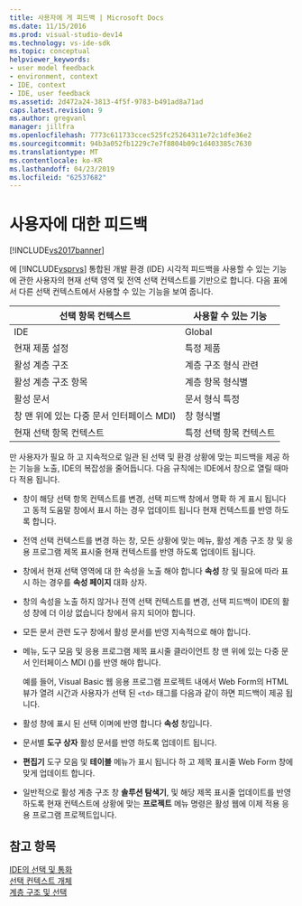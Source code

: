 ```yaml
---
title: 사용자에 게 피드백 | Microsoft Docs
ms.date: 11/15/2016
ms.prod: visual-studio-dev14
ms.technology: vs-ide-sdk
ms.topic: conceptual
helpviewer_keywords:
- user model feedback
- environment, context
- IDE, context
- IDE, user feedback
ms.assetid: 2d472a24-3813-4f5f-9783-b491ad8a71ad
caps.latest.revision: 9
ms.author: gregvanl
manager: jillfra
ms.openlocfilehash: 7773c611733ccec525fc25264311e72c1dfe36e2
ms.sourcegitcommit: 94b3a052fb1229c7e7f8804b09c1d403385c7630
ms.translationtype: MT
ms.contentlocale: ko-KR
ms.lasthandoff: 04/23/2019
ms.locfileid: "62537682"
---
```

# <a name="feedback-to-the-user"></a>사용자에 대한 피드백
[!INCLUDE[vs2017banner](../../includes/vs2017banner.md)]

에 [!INCLUDE[vsprvs](../../includes/vsprvs-md.md)] 통합된 개발 환경 (IDE) 시각적 피드백을 사용할 수 있는 기능에 관한 사용자의 현재 선택 영역 및 전역 선택 컨텍스트를 기반으로 합니다. 다음 표에서 다른 선택 컨텍스트에서 사용할 수 있는 기능을 보여 줍니다.  
  
|선택 항목 컨텍스트|사용할 수 있는 기능|  
|-----------------------|-----------------------------|  
|IDE|Global|  
|현재 제품 설정|특정 제품|  
|활성 계층 구조|계층 구조 형식 관련|  
|활성 계층 구조 항목|계층 항목 형식별|  
|활성 문서|문서 형식 특정|  
|창 맨 위에 있는 다중 문서 인터페이스 MDI)|창 형식별|  
|현재 선택 항목 컨텍스트|특정 선택 항목 컨텍스트|  
  
 만 사용자가 필요 하 고 지속적으로 일관 된 선택 및 환경 상황에 맞는 피드백을 제공 하는 기능을 노출, IDE의 복잡성을 줄어듭니다. 다음 규칙에는 IDE에서 창으로 열릴 때마다 적용 됩니다.  
  
- 창이 해당 선택 항목 컨텍스트를 변경, 선택 피드백 창에서 명확 하 게 표시 됩니다 고 동적 도움말 창에서 표시 하는 경우 업데이트 됩니다 현재 컨텍스트를 반영 하도록 합니다.  
  
- 전역 선택 컨텍스트를 변경 하는 창, 모든 상황에 맞는 메뉴, 활성 계층 구조 창 및 응용 프로그램 제목 표시줄 현재 컨텍스트를 반영 하도록 업데이트 됩니다.  
  
- 창에서 현재 선택 영역에 대 한 속성을 노출 해야 합니다 **속성** 창 및 필요에 따라 표시 하는 경우를 **속성 페이지** 대화 상자.  
  
- 창의 속성을 노출 하지 않거나 전역 선택 컨텍스트를 변경, 선택 피드백이 IDE의 활성 창에 더 이상 없습니다 창에서 유지 되어야 합니다.  
  
- 모든 문서 관련 도구 창에서 활성 문서를 반영 지속적으로 해야 합니다.  
  
- 메뉴, 도구 모음 및 응용 프로그램 제목 표시줄 클라이언트 창 맨 위에 있는 다중 문서 인터페이스 MDI ()를 반영 해야 합니다.  
  
  예를 들어, Visual Basic 웹 응용 프로그램 프로젝트 내에서 Web Form의 HTML 뷰가 열려 시간과 사용자가 선택 된 `<td>` 태그를 다음과 같이 하면 피드백이 제공 됩니다.  
  
- 활성 창에 표시 된 선택 이며에 반영 합니다 **속성** 창입니다.  
  
- 문서별 **도구 상자** 활성 문서를 반영 하도록 업데이트 됩니다.  
  
- **편집기** 도구 모음 및 **테이블** 메뉴가 표시 됩니다 하 고 제목 표시줄 Web Form 창에 맞게 업데이트 합니다.  
  
- 일반적으로 활성 계층 구조 창 **솔루션 탐색기**, 및 해당 제목 표시줄 업데이트를 반영 하도록 현재 컨텍스트에 상황에 맞는 **프로젝트** 메뉴 명령은 활성 웹에 이제 적용 응용 프로그램 프로젝트입니다.  
  
## <a name="see-also"></a>참고 항목  
 [IDE의 선택 및 통화](../../extensibility/internals/selection-and-currency-in-the-ide.md)   
 [선택 컨텍스트 개체](../../extensibility/internals/selection-context-objects.md)   
 [계층 구조 및 선택](../../extensibility/internals/hierarchies-and-selection.md)
